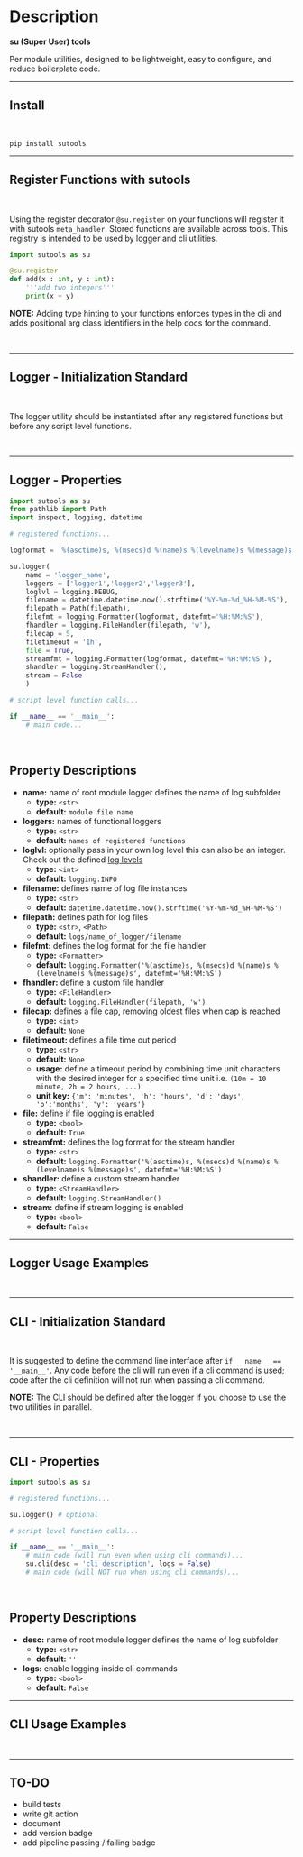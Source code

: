 # Description
**su (Super User) tools**

Per module utilities, designed to be lightweight, easy to configure, and reduce boilerplate code.

***


## Install

</br>

```
pip install sutools
```
***

## Register Functions with sutools

</br>

Using the register decorator `@su.register` on your functions will register it with sutools `meta_handler`. Stored functions are available across tools. This registry is intended to be used by logger and cli utilities.

```python
import sutools as su

@su.register
def add(x : int, y : int):
    '''add two integers'''
    print(x + y)

```

**NOTE:** Adding type hinting to your functions enforces types in the cli and adds positional arg class identifiers in the help docs for the command.

</br>

***

## Logger - Initialization Standard

</br>

The logger utility should be instantiated after any registered functions but before any script level functions.


</br>

***
## Logger - Properties

```python
import sutools as su
from pathlib import Path
import inspect, logging, datetime

# registered functions...

logformat = '%(asctime)s, %(msecs)d %(name)s %(levelname)s %(message)s'

su.logger(
    name = 'logger_name', 
    loggers = ['logger1','logger2','logger3'], 
    loglvl = logging.DEBUG,
    filename = datetime.datetime.now().strftime('%Y-%m-%d_%H-%M-%S'), 
    filepath = Path(filepath),
    filefmt = logging.Formatter(logformat, datefmt='%H:%M:%S'), 
    fhandler = logging.FileHandler(filepath, 'w'),
    filecap = 5, 
    filetimeout = '1h',
    file = True, 
    streamfmt = logging.Formatter(logformat, datefmt='%H:%M:%S'),
    shandler = logging.StreamHandler(),
    stream = False
    )

# script level function calls...

if __name__ == '__main__':
    # main code...
```
</br>

## Property Descriptions
* **name:** name of root module logger defines the name of log subfolder 
  * **type:** `<str>`
  * **default:** `module file name`
* **loggers:** names of functional loggers
    * **type:** `<str>`
    * **default:** `names of registered functions`
* **loglvl:** optionally pass in your own log level this can also be an integer. Check out the defined [log levels](https://docs.python.org/3/library/logging.html#logging-levels) 
  * **type:** `<int>` 
  * **default:** `logging.INFO`
* **filename:** defines name of log file instances
  * **type:** `<str>`
  * **default:** `datetime.datetime.now().strftime('%Y-%m-%d_%H-%M-%S')`
* **filepath:** defines path for log files
  * **type:** `<str>`, `<Path>`
  * **default:** `logs/name_of_logger/filename`
* **filefmt:** defines the log format for the file handler 
  * **type:** `<Formatter>` 
  * **default:** `logging.Formatter('%(asctime)s, %(msecs)d %(name)s %(levelname)s %(message)s', datefmt='%H:%M:%S')`
* **fhandler:** define a custom file handler
  * **type:** `<FileHandler>` 
  * **default:** `logging.FileHandler(filepath, 'w')`
* **filecap:** defines a file cap, removing oldest files when cap is reached
  * **type:** `<int>` 
  * **default:** `None`
* **filetimeout:** defines a file time out period 
  * **type:** `<str>` 
  * **default:** `None`
  * **usage:** define a timeout period by combining time unit characters with the desired integer for a specified time unit i.e. `(10m = 10 minute, 2h = 2 hours, ...)`
  * **unit key:** `{'m': 'minutes', 'h': 'hours', 'd': 'days', 'o':'months', 'y': 'years'}`
* **file:** define if file logging is enabled 
  * **type:** `<bool>`
  * **default:** `True`
* **streamfmt:** defines the log format for the stream handler 
  * **type:** `<str>` 
  * **default:** `logging.Formatter('%(asctime)s, %(msecs)d %(name)s %(levelname)s %(message)s', datefmt='%H:%M:%S')`
* **shandler:** define a custom stream handler 
  * **type:** `<StreamHandler>`
  * **default:** `logging.StreamHandler()`
* **stream:** define if stream logging is enabled 
  * **type:** `<bool>` 
  * **default:** `False`

***

## Logger Usage Examples

</br>

***

## CLI - Initialization Standard

</br>

It is suggested to define the command line interface after `if __name__ == '__main__'`. Any code before the cli will run even if a cli command is used; code after the cli definition will not run when passing a cli command.

**NOTE:** The CLI should be defined after the logger if you choose to use the two utilities in parallel.

</br>

***
## CLI - Properties

```python
import sutools as su

# registered functions...

su.logger() # optional

# script level function calls...

if __name__ == '__main__':
    # main code (will run even when using cli commands)...
    su.cli(desc = 'cli description', logs = False)
    # main code (will NOT run when using cli commands)...
```
</br>

## Property Descriptions
* **desc:** name of root module logger defines the name of log subfolder 
  * **type:** `<str>`
  * **default:** `''`
* **logs:** enable logging inside cli commands
    * **type:** `<bool>`
    * **default:** `False`

***

## CLI Usage Examples

</br>

***

## TO-DO
* build tests
* write git action
* document
* add version badge
* add pipeline passing / failing badge
